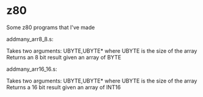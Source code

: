 # z80
Some z80 programs that I've made


addmany_arr8_8.s:

Takes two arguments: UBYTE,UBYTE*
where UBYTE is the size of the array
Returns an 8 bit result given an array of BYTE


addmany_arr16_16.s:
  
Takes two arguments: UBYTE,UBYTE*
where UBYTE is the size of the array 
Returns a 16 bit result given an array of INT16
